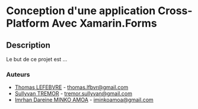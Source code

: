 # Conception d'une application Cross-Platform Avec Xamarin.Forms

## Description

Le but de ce projet est ...

### Auteurs

* [Thomas LEFEBVRE](https://github.com/code-thomasl) - <thomas.lfbvr@gmail.com>
* [Sullyvan TREMOR](https://github.com/stremor-03) - <tremor.sullyvan@gmail.com>
* [Imrhan Dareine MINKO AMOA](https://github.com/maiddima) - <iminkoamoa@gmail.com>
  